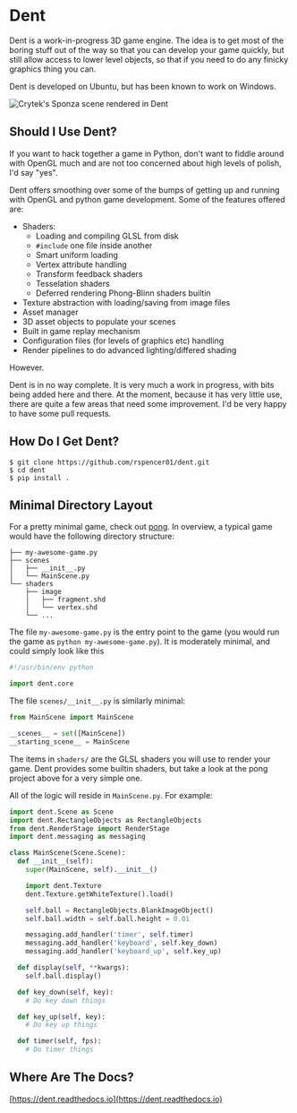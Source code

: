 Dent
====

Dent is a work-in-progress 3D game engine. The idea is to get most of the boring
stuff out of the way so that you can develop your game quickly, but still allow
access to lower level objects, so that if you need to do any finicky graphics
thing you can.

Dent is developed on Ubuntu, but has been known to work on Windows.

![Crytek's Sponza scene rendered in Dent](https://imgur.com/download/NWZ2bok)

Should I Use Dent?
------------------
If you want to hack together a game in Python, don't want to fiddle around with
OpenGL much and are not too concerned about high levels of polish, I'd say
"yes".

Dent offers smoothing over some of the bumps of getting up and running with
OpenGL and python game development. Some of the features offered are:

 * Shaders:
   * Loading and compiling GLSL from disk
   * `#include` one file inside another
   * Smart uniform loading
   * Vertex attribute handling
   * Transform feedback shaders
   * Tesselation shaders
   * Deferred rendering Phong-Blinn shaders builtin
 * Texture abstraction with loading/saving from image files
 * Asset manager
 * 3D asset objects to populate your scenes
 * Built in game replay mechanism
 * Configuration files (for levels of graphics etc) handling
 * Render pipelines to do advanced lighting/differed shading

However.

Dent is in no way complete. It is very much a work in progress, with bits being
added here and there. At the moment, because it has very little use, there are
quite a few areas that need some improvement. I'd be very happy to have some
pull requests.


How Do I Get Dent?
------------------
```
$ git clone https://github.com/rspencer01/dent.git
$ cd dent
$ pip install .
```

Minimal Directory Layout
------------------------

For a pretty minimal game, check out [pong](https://github.com/rspencer01/pong).
In overview, a typical game would have the following directory structure:

~~~
├── my-awesome-game.py
├── scenes
│   ├── __init__.py
│   └── MainScene.py
└── shaders
    ├── image
    │   ├── fragment.shd
    │   └── vertex.shd
    └── ...
~~~

The file `my-awesome-game.py` is the entry point to the game (you would run the
game as `python my-awesome-game.py`). It is moderately minimal, and could simply
look like this

~~~ python
#!/usr/bin/env python

import dent.core
~~~

The file `scenes/__init__.py` is similarly minimal:

``` python
from MainScene import MainScene

__scenes__ = set([MainScene])
__starting_scene__ = MainScene
```

The items in `shaders/` are the GLSL shaders you will use to render your game.
Dent provides some builtin shaders, but take a look at the pong project above
for a very simple one.

All of the logic will reside in `MainScene.py`.  For example:

``` python
import dent.Scene as Scene
import dent.RectangleObjects as RectangleObjects
from dent.RenderStage import RenderStage
import dent.messaging as messaging

class MainScene(Scene.Scene):
  def __init__(self):
    super(MainScene, self).__init__()

    import dent.Texture
    dent.Texture.getWhiteTexture().load()

    self.ball = RectangleObjects.BlankImageObject()
    self.ball.width = self.ball.height = 0.01

    messaging.add_handler('timer', self.timer)
    messaging.add_handler('keyboard', self.key_down)
    messaging.add_handler('keyboard_up', self.key_up)

  def display(self, **kwargs):
    self.ball.display()

  def key_down(self, key):
    # Do key down things

  def key_up(self, key):
    # Do key up things

  def timer(self, fps):
  	# Do timer things
```

Where Are The Docs?
-------------------

[https://dent.readthedocs.io](https://dent.readthedocs.io)
